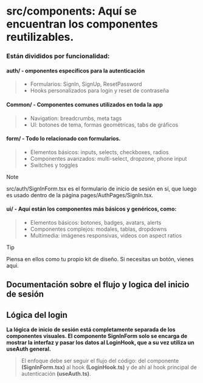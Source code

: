 # src/components: Aquí se encuentran los componentes reutilizables.

### Están divididos por funcionalidad:

#### **auth/** - omponentes específicos para la autenticación
> - Formularios: SignIn, SignUp, ResetPassword
> - Hooks personalizados para login y reset de contraseña

#### **Common/** - Componentes comunes utilizados en toda la app
> - Navigation: breadcrumbs, meta tags
> - UI: botones de tema, formas geométricas, tabs de gráficos

#### **form**/ -  Todo lo relacionado con formularios.
> - Elementos básicos: inputs, selects, checkboxes, radios
> - Componentes avanzados: multi-select, dropzone, phone input
> - Switches y toggles

> [!NOTE]
> src/auth/SignInForm.tsx es el formulario de inicio de sesión en sí, que luego es usado dentro de la página pages/AuthPages/SignIn.tsx.

#### **ui/** - Aquí están los componentes más básicos y genéricos, como:
> - Elementos básicos: botones, badges, avatars, alerts
> - Componentes complejos: modales, tablas, dropdowns
> - Multimedia: imágenes responsivas, videos con aspect ratios

> [!TIP]
> Piensa en ellos como tu propio kit de diseño. Si necesitas un botón, vienes aquí.

## Documentación sobre el flujo y logica del inicio de sesión

## Lógica del login

**La lógica de inicio de sesión está completamente separada de los componentes visuales. El componente SignInForm solo se encarga de mostrar la interfaz y pasar los datos al LoginHook, que a su vez utiliza un useAuth general.**

> El enfoque debe ser seguir el flujo del código: del componente **(SignInForm.tsx)** al hook **(LoginHook.ts)** y de ahí al hook principal de autenticación **(useAuth.ts)**.  